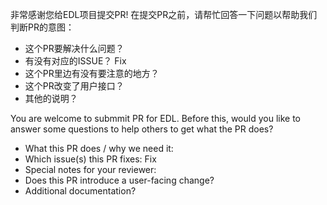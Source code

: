 非常感谢您给EDL项目提交PR!
在提交PR之前，请帮忙回答一下问题以帮助我们判断PR的意图：
- 这个PR要解决什么问题？
- 有没有对应的ISSUE？
  Fix
- 这个PR里边有没有要注意的地方？
- 这个PR改变了用户接口？
- 其他的说明？


You are welcome to submmit PR for EDL. 
Before this, would you like to answer some questions to help others to get what the PR does?
- What this PR does / why we need it:
- Which issue(s) this PR fixes:
  Fix
- Special notes for your reviewer:
- Does this PR introduce a user-facing change?
- Additional documentation?
